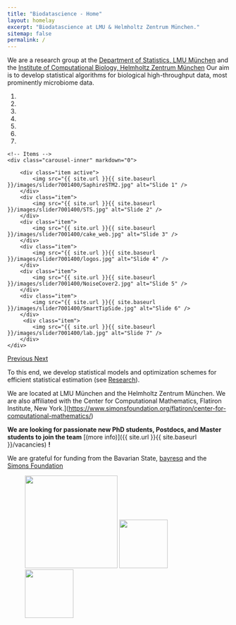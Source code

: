 ```yaml
---
title: "Biodatascience - Home"
layout: homelay
excerpt: "Biodatascience at LMU & Helmholtz Zentrum München."
sitemap: false
permalink: /
---
```


We are a research group at the [Department of Statistics, LMU München](https://www.en.statistik.uni-muenchen.de/index.html)
and the [Institute of Computational Biology, Helmholtz Zentrum München](https://www.helmholtz-muenchen.de/icb/index.html) 
Our aim is to develop statistical algorithms for biological high-throughput data, most prominently microbiome data.


<div markdown="0" id="carousel" class="carousel slide" data-ride="carousel" data-interval="5000" data-pause="hover" >
    <!-- Menu -->
    <ol class="carousel-indicators">
        <li data-target="#carousel" data-slide-to="0" class="active"></li>
        <li data-target="#carousel" data-slide-to="1"></li>
        <li data-target="#carousel" data-slide-to="2"></li>
        <li data-target="#carousel" data-slide-to="3"></li>
        <li data-target="#carousel" data-slide-to="4"></li>
        <li data-target="#carousel" data-slide-to="5"></li>
        <li data-target="#carousel" data-slide-to="6"></li>
    </ol>

    <!-- Items -->
    <div class="carousel-inner" markdown="0">

        <div class="item active">
            <img src="{{ site.url }}{{ site.baseurl }}/images/slider7001400/SaphireSTM2.jpg" alt="Slide 1" />
        </div>
        <div class="item">
            <img src="{{ site.url }}{{ site.baseurl }}/images/slider7001400/STS.jpg" alt="Slide 2" />
        </div>
        <div class="item">
            <img src="{{ site.url }}{{ site.baseurl }}/images/slider7001400/cake_web.jpg" alt="Slide 3" />
        </div>
        <div class="item">
            <img src="{{ site.url }}{{ site.baseurl }}/images/slider7001400/logos.jpg" alt="Slide 4" />
        </div>
        <div class="item">
            <img src="{{ site.url }}{{ site.baseurl }}/images/slider7001400/NoiseCover2.jpg" alt="Slide 5" />
        </div>
        <div class="item">
            <img src="{{ site.url }}{{ site.baseurl }}/images/slider7001400/SmartTipSide.jpg" alt="Slide 6" />
        </div>       
         <div class="item">
            <img src="{{ site.url }}{{ site.baseurl }}/images/slider7001400/lab.jpg" alt="Slide 7" />
        </div>
    </div>
  <a class="left carousel-control" href="#carousel" role="button" data-slide="prev">
    <span class="glyphicon glyphicon-chevron-left" aria-hidden="true"></span>
    <span class="sr-only">Previous</span>
  </a>
  <a class="right carousel-control" href="#carousel" role="button" data-slide="next">
    <span class="glyphicon glyphicon-chevron-right" aria-hidden="true"></span>
    <span class="sr-only">Next</span>
  </a>
</div>




To this end, we develop statistical models and optimization schemes for efficient statistical estimation (see [Research](research)).

We are located at LMU München and the Helmholtz Zentrum München. We are also affiliated with the Center for Computational Mathematics, Flatiron Institute, New York.](https://www.simonsfoundation.org/flatiron/center-for-computational-mathematics/)


 **We are  looking for passionate new PhD students, Postdocs, and Master students to join the team** [(more info)]({{ site.url }}{{ site.baseurl }}/vacancies) **!**


We are grateful for funding from the Bavarian State, [bayresq](https://www.bayresq.net) and the [Simons Foundation](https://www.simonsfoundation.org)

<figure class="fourth">
  <img src="{{ site.url }}{{ site.baseurl }}/images/logopic/Logo_LMU.jpg" style="width: 210px">
  <img src="{{ site.url }}{{ site.baseurl }}/images/logopic/Logo_HMGU.jpg" style="width: 110px">
  <img src="{{ site.url }}{{ site.baseurl }}/images/logopic/Logo_CCM.jpg" style="width: 110px">
</figure>
